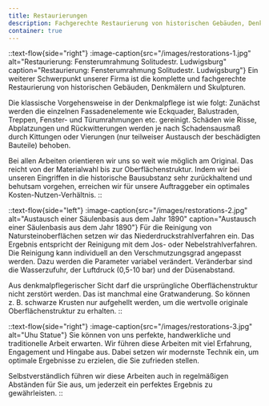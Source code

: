 ```yaml
---
title: Restaurierungen
description: Fachgerechte Restaurierung von historischen Gebäuden, Denkmälern und Skulpturen.
container: true
---
```


::text-flow{side="right"}
:image-caption{src="/images/restorations-1.jpg" alt="Restaurierung: Fensterumrahmung Solitudestr. Ludwigsburg" caption="Restaurierung: Fensterumrahmung Solitudestr. Ludwigsburg"}
Ein weiterer Schwerpunkt unserer Firma ist die komplette und fachgerechte Restaurierung von historischen Gebäuden, Denkmälern und Skulpturen.

Die klassische Vorgehensweise in der Denkmalpflege ist wie folgt: Zunächst werden die einzelnen Fassadenelemente wie Eckquader, Balustraden, Treppen, Fenster- und Türumrahmungen etc. gereinigt. Schäden wie Risse, Abplatzungen und Rückwitterungen werden je nach Schadensausmaß durch Kittungen oder Vierungen (nur teilweiser Austausch der beschädigten Bauteile) behoben.

Bei allen Arbeiten orientieren wir uns so weit wie möglich am Original. Das reicht von der Materialwahl bis zur Oberflächenstruktur. Indem wir bei unseren Eingriffen in die historische Bausubstanz sehr zurückhaltend und behutsam vorgehen, erreichen wir für unsere Auftraggeber ein optimales Kosten-Nutzen-Verhältnis.
::

::text-flow{side="left"}
:image-caption{src="/images/restorations-2.jpg" alt="Austausch einer Säulenbasis aus dem Jahr 1890" caption="Austausch einer Säulenbasis aus dem Jahr 1890"}
Für die Reinigung von Natursteinoberflächen setzen wir das Niederdruckstrahlverfahren ein. Das Ergebnis entspricht der Reinigung mit dem Jos- oder Nebelstrahlverfahren. Die Reinigung kann individuell an den Verschmutzungsgrad angepasst werden. Dazu werden die Parameter variabel verändert. Veränderbar sind die Wasserzufuhr, der Luftdruck (0,5-10 bar) und der Düsenabstand.

Aus denkmalpflegerischer Sicht darf die ursprüngliche Oberflächenstruktur nicht zerstört werden. Das ist manchmal eine Gratwanderung. So können z.&nbsp;B. schwarze Krusten nur aufgehellt werden, um die wertvolle originale Oberflächenstruktur zu erhalten.
::

::text-flow{side="right"}
:image-caption{src="/images/restorations-3.jpg" alt="Uhu Statue"}
Sie können von uns perfekte, handwerkliche und traditionelle Arbeit erwarten. Wir führen diese Arbeiten mit viel Erfahrung, Engagement und Hingabe aus. Dabei setzen wir modernste Technik ein, um optimale Ergebnisse zu erzielen, die Sie zufrieden stellen.

Selbstverständlich führen wir diese Arbeiten auch in regelmäßigen Abständen für Sie aus, um jederzeit ein perfektes Ergebnis zu gewährleisten.
::
